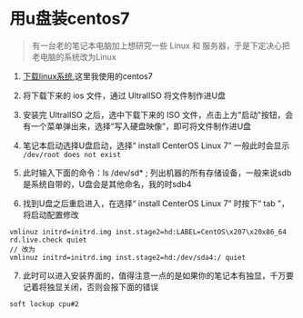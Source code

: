 # 用u盘装centos7
> 有一台老的笔记本电脑加上想研究一些 Linux 和 服务器，于是下定决心把老电脑的系统改为Linux

1. [下载linux系统](http://www.linuxdown.net/download/),这里我使用的centos7

2. 将下载下来的 ios 文件，通过 UltralISO 将文件制作进U盘

3. 安装完 UltralISO 之后，选中下载下来的 ISO 文件，点击上方"启动"按钮，会有一个菜单弹出来，选择“写入硬盘映像”，即可将文件制作进U盘

4. 笔记本启动选择U盘启动，选择“ install CenterOS Linux 7” 一般此时会显示
`/dev/root does not exist`

5. 此时输入下面的命令：ls /dev/sd* ; 列出机器的所有存储设备，一般来说sdb是系统自带的，U盘会是其他命名，我的时sdb4

6. 找到U盘之后重启进入，在选择“ install CenterOS Linux 7” 时按下“ tab ”，将启动配置修改
```
vmlinuz initrd=initrd.img inst.stage2=hd:LABEL=CentOS\x207\x20x86_64 rd.live.check quiet
// 改为
vmlinuz initrd=initrd.img inst.stage2=hd:/dev/sda4:/ quiet
```

7. 此时可以进入安装界面的，值得注意一点的是如果你的笔记本有独显，千万要记着将独显关闭，否则会报下面的错误
```
soft lockup cpu#2
```
